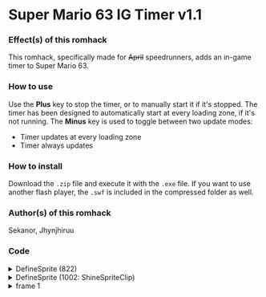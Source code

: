 # Super Mario 63 IG Timer v1.1

### Effect(s) of this romhack
This romhack, specifically made for ~~April~~ speedrunners, adds an in-game timer to Super Mario 63.
  
### How to use
Use the **Plus** key to stop the timer, or to manually start it if it's stopped.
The timer has been designed to automatically start at every loading zone, if it's not running.
The **Minus** key is used to toggle between two update modes:
  - Timer updates at every loading zone
  - Timer always updates


### How to install
Download the `.zip` file and execute it with the `.exe` file.
If you want to use another flash player, the `.swf` is included in the compressed folder as well.

### Author(s) of this romhack
Sekanor, Jhynjhiruu

### Code
<details/>
  <summary>DefineSprite (822)</summary>
  <details/>
      <summary>frame 1</summary>
      <details/>
        <summary>DoAction</summary>

```
if((_root._quality == "BEST" || _root._quality == "HIGH") && _root.AutoQuality == true)
{
   _root.Qualitynum--;
}
qn = _root.Qualitynum;
qn2 = 0;
_root._quality = _root.QualityArray[qn];
time = getTimer();
count = 0;
minutes = 0;
seconds = 0;
milliseconds = 0;
frtxt = "running";
txtMinutes = "";
txtSeconds = "";
txtMilliseconds = "";
_root.Timer_calculateSeconds = function()
{
   minutes = Math.floor(_root.ILTimerLastUpdate / (32 * 60));
   seconds = Math.floor(_root.ILTimerLastUpdate / 32) % 60;
   milliseconds = _root.ILTimerLastUpdate % 32;
   milliseconds = Math.floor(milliseconds * (1000 / 32));
   txtMinutes = minutes;
   txtSeconds = seconds;
   txtMilliseconds = milliseconds;
   if(minutes < 10)
   {
      txtMinutes = "0" + txtMinutes;
   }
   if(seconds < 10)
   {
      txtSeconds = "0" + txtSeconds;
   }
   if(milliseconds < 10)
   {
      txtMilliseconds = "00" + txtMilliseconds;
   }
   else if(milliseconds < 100)
   {
      txtMilliseconds = "0" + txtMilliseconds;
   }
};
_root.Timer_updateDisplay = function()
{
   if(_root.ILTimerUpdateMode == "ALWAYS")
   {
      _root.ILTimerLastUpdate = _root.ILTimer;
   }
   if(_root.ILTimerDispMode == "FRAMES")
   {
      _root.TextHint = _root.ILTimerLastUpdate;
   }
   else
   {
      _root.Timer_calculateSeconds();
      _root.TextHint = txtMinutes + ":" + txtSeconds + "." + txtMilliseconds;
   }
};
if(_root.ILTimerState == "STOP")
{
   _root.Timer_start();
}
_root.Timer_addTime = function()
{
   if(_root.ILTimerState == "RUN")
   {
      _root.ILTimer = _root.ILTimer + 1;
   }
};
_root.Timer_start = function()
{
   _root.ILTimer = 0;
   _root.ILTimerLastUpdate = 0;
   _root.ILTimerState = "RUN";
   frtxt = "running";
   _root.Timer_updateDisplay();
};
_root.Timer_stop = function()
{
   _root.Timer_update();
   _root.ILTimerState = "STOP";
   if(_root.ILTimerDispMode == "FRAMES")
   {
      _root.TextHint = _root.ILTimer;
   }
   else
   {
      _root.Timer_calculateSeconds();
      _root.TextHint = txtMinutes + ":" + txtSeconds + "." + txtMilliseconds;
   }
   frtxt = "stopped";
};
_root.Timer_toggledisplay = function()
{
   if(_root.ILTimerDispMode == "NORMAL")
   {
      _root.ILTimerDispMode = "FRAMES";
   }
   else
   {
      _root.ILTimerDispMode = "NORMAL";
   }
   _root.Timer_updateDisplay();
};
_root.Timer_input = function()
{
   if(_root.ILTimerAvoidRepeat > 0)
   {
      _root.ILTimerAvoidRepeat = _root.ILTimerAvoidRepeat - 1;
   }
   if(_root.KeyPlus() and _root.ILTimerAvoidRepeat == 0)
   {
      if(_root.ILTimerState == "RUN")
      {
         _root.Timer_stop();
      }
      else
      {
         _root.Timer_start();
      }
      _root.ILTimerAvoidRepeat = 10;
   }
   if(_root.KeyMinus() and _root.ILTimerAvoidRepeat == 0)
   {
      if(_root.ILTimerUpdateMode == "ALWAYS")
      {
         _root.ILTimerUpdateMode = "LOADINGZONE";
      }
      else
      {
         _root.ILTimerUpdateMode = "ALWAYS";
      }
      _root.ILTimerAvoidRepeat = 10;
   }
};
_root.Timer_updateTime = function()
{
   _root.ILTimerLastUpdate = _root.ILTimer;
};
_root.Timer_update = function()
{
   _root.Timer_updateTime();
   _root.Timer_updateDisplay();
};
_root.Timer_update();
stop();
onEnterFrame = function()
{
   if(_root.ILTimerState == "RUN")
   {
      _root.Timer_updateDisplay();
   }
   _root.Timer_input();
   _root.Timer_addTime();
};
```
   </details>
  </details>
</details>
<details/>
  <summary>DefineSprite (1002: ShineSpriteClip)</summary>
  <details/>
      <summary>frame 1</summary>
      <details/>
        <summary>DoAction</summary>

```
stop();
if(invis == undefined)
{
   invis = false;
}
if(LevelDesigner == undefined)
{
   LevelDesigner = false;
}
if(firstrun == undefined)
{
   if(LevelDesigner == true)
   {
      trace(_root.LDRedCoin);
      if(_root.LDRedCoin > 0 || _root.LDSilverStar > 0)
      {
         invis = true;
      }
   }
   firstrun = true;
}
onEnterFrame = function()
{
   if(invis == false)
   {
      if(_root.Star[starnum] == true)
      {
         if(alternateoldframe !== true)
         {
            gotoAndStop(2);
         }
         else
         {
            _alpha = 50;
            gotoAndStop(1);
         }
      }
      else
      {
         gotoAndStop(1);
      }
      if(this.box.hitTest(_root.Course.Char._x * _root.coursescale / 100 + _root.Course._x,(_root.Course.Char._y - 20) * _root.coursescale / 100 + _root.Course._y,true))
      {
         if(LevelDesigner !== true)
         {
            if(_root.Star[starnum] == false)
            {
               _root.Star[starnum] = true;
               _root.LastItemGot = "gotStar";
            }
            else
            {
               _root.LastItemGot = "oldStar";
            }
            _root.newstar = true;
            _root.lastPlayinglevel = _root.Playinglevel;
            _root.lastStarnamenum = starnum;
         }
         _root.Invincible = false;
         _root.Metal = false;
         _root.Invisible = false;
         _root.PowerTimer = 0;
         _root.Course.Char.attack = true;
         _root.Course.Char.attackFrame = "Star";
         _root.Course.Char.xspeed = 0;
         _root.Course.Char.yspeed = _root.Course.Char.yspeed / 2;
         _root.Course.Char._x = _X + _parent._x;
         _root.Course.Char._y = _Y + _parent._y + 20 * _root.coursescale / 100;
         if(_root.ILTimerUpdateMode == "ALWAYS")
         {
            _root.Timer_stop();
         }
         else
         {
            _root.Timer_update();
         }
         gotoAndStop("Gone");
      }
   }
   else
   {
      gotoAndStop("Invis");
   }
};
if(invis == false)
{
   if(_root.Star[starnum] == true)
   {
      if(alternateoldframe !== true)
      {
         gotoAndStop(2);
      }
      else
      {
         _alpha = 50;
         gotoAndStop(1);
      }
   }
   else
   {
      gotoAndStop(1);
   }
}
else
{
   gotoAndStop(3);
}
```
   </details>
  </details>
</details>
<details/>
  <summary>frame 1</summary>
  <details/>
      <summary>DoAction_3</summary>
  
```
NewgroundsAPI.connectMovie(8160);
frtxt = "running";
_root.ILTimer = 0;
_root.ILTimerLastUpdate = 0;
_root.ILTimerState = "RUN";
_root.ILTimerAvoidRepeat = 0;
_root.ILTimerDispMode = "NORMAL";
_root.ILTimerUpdateMode = "LOADINGZONE";
```
  </details>
</details>
